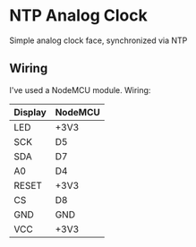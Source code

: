 # NTP Analog Clock

Simple analog clock face, synchronized via NTP


## Wiring

I've used a NodeMCU module. Wiring:

Display | NodeMCU
--------|---------
LED     | +3V3
SCK     | D5
SDA     | D7
A0      | D4
RESET   | +3V3
CS      | D8
GND     | GND
VCC     | +3V3

